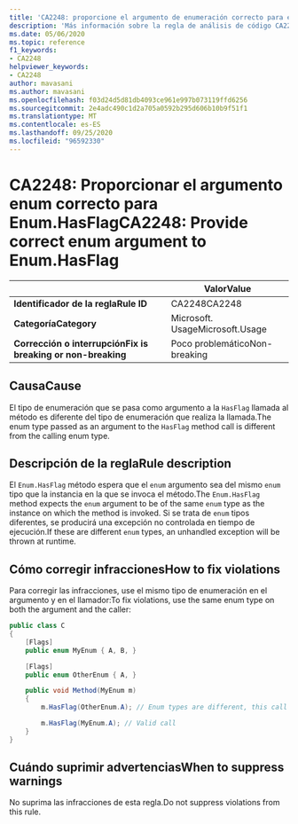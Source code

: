 ```yaml
---
title: 'CA2248: proporcione el argumento de enumeración correcto para enum. HasFlag (análisis de código)'
description: 'Más información sobre la regla de análisis de código CA2248: proporcionar un argumento de enumeración correcto a enum. HasFlag'
ms.date: 05/06/2020
ms.topic: reference
f1_keywords:
- CA2248
helpviewer_keywords:
- CA2248
author: mavasani
ms.author: mavasani
ms.openlocfilehash: f03d24d5d81db4093ce961e997b073119ffd6256
ms.sourcegitcommit: 2e4adc490c1d2a705a0592b295d606b10b9f51f1
ms.translationtype: MT
ms.contentlocale: es-ES
ms.lasthandoff: 09/25/2020
ms.locfileid: "96592330"
---
```

# <a name="ca2248-provide-correct-enum-argument-to-enumhasflag"></a><span data-ttu-id="7f992-103">CA2248: Proporcionar el argumento enum correcto para Enum.HasFlag</span><span class="sxs-lookup"><span data-stu-id="7f992-103">CA2248: Provide correct enum argument to Enum.HasFlag</span></span>

| | <span data-ttu-id="7f992-104">Valor</span><span class="sxs-lookup"><span data-stu-id="7f992-104">Value</span></span> |
|-|-|
| <span data-ttu-id="7f992-105">**Identificador de la regla**</span><span class="sxs-lookup"><span data-stu-id="7f992-105">**Rule ID**</span></span> |<span data-ttu-id="7f992-106">CA2248</span><span class="sxs-lookup"><span data-stu-id="7f992-106">CA2248</span></span>|
| <span data-ttu-id="7f992-107">**Categoría**</span><span class="sxs-lookup"><span data-stu-id="7f992-107">**Category**</span></span> |<span data-ttu-id="7f992-108">Microsoft. Usage</span><span class="sxs-lookup"><span data-stu-id="7f992-108">Microsoft.Usage</span></span>|
| <span data-ttu-id="7f992-109">**Corrección o interrupción**</span><span class="sxs-lookup"><span data-stu-id="7f992-109">**Fix is breaking or non-breaking**</span></span> |<span data-ttu-id="7f992-110">Poco problemático</span><span class="sxs-lookup"><span data-stu-id="7f992-110">Non-breaking</span></span>|

## <a name="cause"></a><span data-ttu-id="7f992-111">Causa</span><span class="sxs-lookup"><span data-stu-id="7f992-111">Cause</span></span>

<span data-ttu-id="7f992-112">El tipo de enumeración que se pasa como argumento a la `HasFlag` llamada al método es diferente del tipo de enumeración que realiza la llamada.</span><span class="sxs-lookup"><span data-stu-id="7f992-112">The enum type passed as an argument to the `HasFlag` method call is different from the calling enum type.</span></span>

## <a name="rule-description"></a><span data-ttu-id="7f992-113">Descripción de la regla</span><span class="sxs-lookup"><span data-stu-id="7f992-113">Rule description</span></span>

<span data-ttu-id="7f992-114">El `Enum.HasFlag` método espera que el `enum` argumento sea del mismo `enum` tipo que la instancia en la que se invoca el método.</span><span class="sxs-lookup"><span data-stu-id="7f992-114">The `Enum.HasFlag` method expects the `enum` argument to be of the same `enum` type as the instance on which the method is invoked.</span></span> <span data-ttu-id="7f992-115">Si se trata de `enum` tipos diferentes, se producirá una excepción no controlada en tiempo de ejecución.</span><span class="sxs-lookup"><span data-stu-id="7f992-115">If these are different `enum` types, an unhandled exception will be thrown at runtime.</span></span>

## <a name="how-to-fix-violations"></a><span data-ttu-id="7f992-116">Cómo corregir infracciones</span><span class="sxs-lookup"><span data-stu-id="7f992-116">How to fix violations</span></span>

<span data-ttu-id="7f992-117">Para corregir las infracciones, use el mismo tipo de enumeración en el argumento y en el llamador:</span><span class="sxs-lookup"><span data-stu-id="7f992-117">To fix violations, use the same enum type on both the argument and the caller:</span></span>

```csharp
public class C
{
    [Flags]
    public enum MyEnum { A, B, }

    [Flags]
    public enum OtherEnum { A, }

    public void Method(MyEnum m)
    {
        m.HasFlag(OtherEnum.A); // Enum types are different, this call will cause an `ArgumentException` to be thrown at runtime

        m.HasFlag(MyEnum.A); // Valid call
    }
}
```

## <a name="when-to-suppress-warnings"></a><span data-ttu-id="7f992-118">Cuándo suprimir advertencias</span><span class="sxs-lookup"><span data-stu-id="7f992-118">When to suppress warnings</span></span>

<span data-ttu-id="7f992-119">No suprima las infracciones de esta regla.</span><span class="sxs-lookup"><span data-stu-id="7f992-119">Do not suppress violations from this rule.</span></span>
